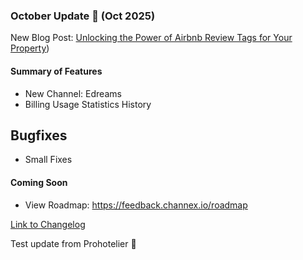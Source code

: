 ### October Update 🚀 (Oct 2025)

New Blog Post: [Unlocking the Power of Airbnb Review Tags for Your Property](https://channex.io/blog/airbnb-review-tags-channex))



#### Summary of Features
- New Channel: Edreams
- Billing Usage Statistics History

  
## Bugfixes

- Small Fixes

#### Coming Soon
- View Roadmap: https://feedback.channex.io/roadmap

[Link to Changelog](https://docs.channex.io/changelog)

Test update from Prohotelier 🚀
